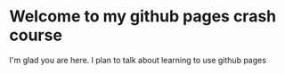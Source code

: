 # Welcome to my github pages crash course

I'm glad you are here. I plan to talk about learning to use github pages
